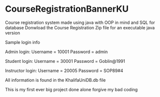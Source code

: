 # CourseRegistrationBannerKU
Course registration system made using java with OOP in mind and SQL for database
Donwload the Course Registration Zip file for an executable java version


Sample login info

Admin login: Username = 10001  Password = admin

Student login: Username = 30001  Password = Goblin@1991

Instructor login: Username = 20005  Password = SOP89#4


All information is found in the KhalifaUniDB.db file

This is my first ever big project done alone forgive my bad coding
